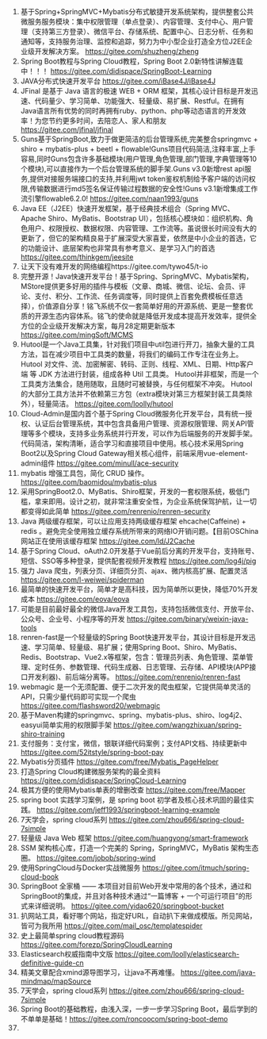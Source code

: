 1. 基于Spring+SpringMVC+Mybatis分布式敏捷开发系统架构，提供整套公共微服务服务模块：集中权限管理（单点登录）、内容管理、支付中心、用户管理（支持第三方登录）、微信平台、存储系统、配置中心、日志分析、任务和通知等，支持服务治理、监控和追踪，努力为中小型企业打造全方位J2EE企业级开发解决方案。 https://gitee.com/shuzheng/zheng
2. Spring Boot教程与Spring Cloud教程，Spring Boot 2.0新特性讲解连载中！！！ https://gitee.com/didispace/SpringBoot-Learning
3. JAVA分布式快速开发平台 https://gitee.com/iBase4J/iBase4J
4. JFinal 是基于 Java 语言的极速 WEB + ORM 框架，其核心设计目标是开发迅速、代码量少、学习简单、功能强大、轻量级、易扩展、Restful。在拥有Java语言所有优势的同时再拥有ruby、python、php等动态语言的开发效率！为您节约更多时间，去陪恋人、家人和朋友 https://gitee.com/jfinal/jfinal
5. Guns基于SpringBoot,致力于做更简洁的后台管理系统,完美整合springmvc + shiro + mybatis-plus + beetl + flowable!Guns项目代码简洁,注释丰富,上手容易,同时Guns包含许多基础模块(用户管理,角色管理,部门管理,字典管理等10个模块),可以直接作为一个后台管理系统的脚手架.Guns v3.0新增rest api服务,提供对接服务端接口的支持,并利用jwt token鉴权机制给予客户端的访问权限,传输数据进行md5签名保证传输过程数据的安全性!Guns v3.1新增集成工作流引擎flowable6.2.0! https://gitee.com/naan1993/guns
6. Java EE（J2EE）快速开发框架，基于经典技术组合（Spring MVC、Apache Shiro、MyBatis、Bootstrap UI），包括核心模块如：组织机构、角色用户、权限授权、数据权限、内容管理、工作流等。虽说很长时间没有大的更新了，但它的架构精良易于扩展深受大家喜爱，依然是中小企业的首选，它的功能设计、底层架构也非常具有参考意义、是学习入门的首选 https://gitee.com/thinkgem/jeesite
7. 让天下没有难开发的网络编程https://gitee.com/tywo45/t-io
8. 完整开源！Java快速开发平台！基于Spring、SpringMVC、Mybatis架构，MStore提供更多好用的插件与模板（文章、商城、微信、论坛、会员、评论、支付、积分、工作流、任务调度等，同时提供上百套免费模板任意选择），价值源自分享！铭飞系统不仅一套简单好用的开源系统、更是一整套优质的开源生态内容体系。铭飞的使命就是降低开发成本提高开发效率，提供全方位的企业级开发解决方案，每月28定期更新版本 https://gitee.com/mingSoft/MCMS
9. Hutool是一个Java工具集，针对我们项目中util包进行开刀，抽象大量的工具方法，旨在减少项目中工具类的数量，将我们的编码工作专注在业务上。Hutool 对文件、流、加密解密、转码、正则、线程、XML、日期、Http客户端 等 JDK 方法进行封装，组成各种 Util 工具类。 Hutool并非框架，而是一个工具类方法集合，随用随取，且随时可被替换，与任何框架不冲突。 Hutool的大部分工具方法并不依赖第三方包（extra模块对第三方框架封装工具类除外），轻量简洁。 https://gitee.com/loolly/hutool
10. Cloud-Admin是国内首个基于Spring Cloud微服务化开发平台，具有统一授权、认证后台管理系统，其中包含具备用户管理、资源权限管理、网关API管理等多个模块，支持多业务系统并行开发，可以作为后端服务的开发脚手架。代码简洁，架构清晰，适合学习和直接项目中使用。核心技术采用Spring Boot2以及Spring Cloud Gateway相关核心组件，前端采用vue-element-admin组件 https://gitee.com/minull/ace-security
11. mybatis 增强工具包，简化 CRUD 操作。 https://gitee.com/baomidou/mybatis-plus
12. 采用SpringBoot2.0、MyBatis、Shiro框架，开发的一套权限系统，极低门槛，拿来即用。设计之初，就非常注重安全性，为企业系统保驾护航，让一切都变得如此简单 https://gitee.com/renrenio/renren-security
13. Java 两级缓存框架，可以让应用支持两级缓存框架 ehcache(Caffeine) + redis 。避免完全使用独立缓存系统所带来的网络IO开销问题。【目前OSChina网站正在使用该缓存框架 https://gitee.com/ld/J2Cache
14. 基于Spring Cloud、oAuth2.0开发基于Vue前后分离的开发平台，支持账号、短信、SSO等多种登录，提供配套视频开发教程 https://gitee.com/log4j/pig
15. 强力 Java 爬虫，列表分页、详细页分页、ajax、微内核高扩展、配置灵活 https://gitee.com/l-weiwei/spiderman
16. 最简单的快速开发平台，简单才是高科技，因为简单所以更快，降低70%开发成本 https://gitee.com/eova/eova
17. 可能是目前最好最全的微信Java开发工具包，支持包括微信支付、开放平台、公众号、企业号、小程序等的开发 https://gitee.com/binary/weixin-java-tools
18. renren-fast是一个轻量级的Spring Boot快速开发平台，其设计目标是开发迅速、学习简单、轻量级、易扩展；使用Spring Boot、Shiro、MyBatis、Redis、Bootstrap、Vue2.x等框架，包含：管理员列表、角色管理、菜单管理、定时任务、参数管理、代码生成器、日志管理、云存储、API模块(APP接口开发利器)、前后端分离等。 https://gitee.com/renrenio/renren-fast
19. webmagic 是一个无须配置、便于二次开发的爬虫框架，它提供简单灵活的API，只需少量代码即可实现一个爬虫 https://gitee.com/flashsword20/webmagic
20. 基于Maven构建的springmvc、spring、mybatis-plus、shiro、log4j2、easyui简单实用的权限脚手架 https://gitee.com/wangzhixuan/spring-shiro-training
21. 支付服务：支付宝，微信，银联详细代码案例；支付API文档、持续更新中 https://gitee.com/52itstyle/spring-boot-pay
22. Mybatis分页插件 https://gitee.com/free/Mybatis_PageHelper
23. 打造Spring Cloud构建微服务架构的最全资料 https://gitee.com/didispace/SpringCloud-Learning
24. 极其方便的使用Mybatis单表的增删改查 https://gitee.com/free/Mapper
25. spring boot 实践学习案例，是 spring boot 初学者及核心技术巩固的最佳实践。 https://gitee.com/jeff1993/springboot-learning-example
26. 7天学会，spring cloud系列 https://gitee.com/zhou666/spring-cloud-7simple
27. 轻量级 Java Web 框架 https://gitee.com/huangyong/smart-framework
28. SSM 架构核心库，打造一个完美的 Spring，SpringMVC，MyBatis 架构生态圈。 https://gitee.com/jobob/spring-wind
29. 使用SpringCloud与Docker实战微服务 https://gitee.com/itmuch/spring-cloud-book
30. SpringBoot 全家桶 —— 本项目对目前Web开发中常用的各个技术，通过和SpringBoot的集成，并且对各种技术通过“一篇博客 + 一个可运行项目”的形式来详细说明。 https://gitee.com/yidao620/springboot-bucket
31. 扒网站工具，看好哪个网站，指定好URL，自动扒下来做成模版。所见网站，皆可为我所用 https://gitee.com/mail_osc/templatespider
32. 史上最简单spring cloud教程源码 https://gitee.com/forezp/SpringCloudLearning
33. Elasticsearch权威指南中文版 https://gitee.com/loolly/elasticsearch-definitive-guide-cn
34. 精美文章配合xmind源导图学习，让java不再难懂。 https://gitee.com/java-mindmap/mapSource
35. 7天学会，spring cloud系列 https://gitee.com/zhou666/spring-cloud-7simple
36. Spring Boot的基础教程，由浅入深，一步一步学习Spring Boot，最后学到的不单单是基础！https://gitee.com/roncoocom/spring-boot-demo 
37. 

